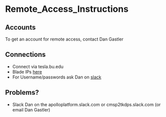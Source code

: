# Remote_Access_Instructions
## Accounts
To get an account for remote access, contact Dan Gastler

## Connections
 * Connect via tesla.bu.edu
 * Blade IPs [here](https://github.com/apollo-lhc/Cornell_CM_Rev1_HW/blob/master/Docs/ApolloSM_inventory.md)
 * For Username/passwords ask Dan on [slack](https://apolloplatform.slack.com)

## Problems?
 * Slack Dan on the apolloplatform.slack.com or cmsp2tkdps.slack.com (or email Dan Gastler)
